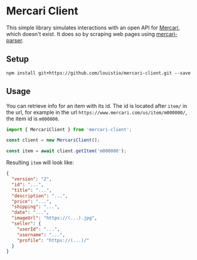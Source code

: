 # Mercari Client
This simple library simulates interactions with an open API for [Mercari](https://www.mercari.com/), which doesn't exist. It does so by scraping web pages using [mercari-parser](https://github.com/louistio/mercari-parser).

## Setup
```console
npm install git+https://github.com/louistio/mercari-client.git --save
```

## Usage
You can retrieve info for an item with its id. The id is located after `item/` in the url, for example in the url `https://www.mercari.com/us/item/m000000/`, the item id is `m000000`.
```js
import { MercariClient } from 'mercari-client';

const client = new MercariClient();

const item = await client.getItem('m000000');
```

Resulting `item` will look like:
```json
{
  "version": "2",
  "id": "...",
  "title": "...",
  "description": "...",
  "price": "...",
  "shipping": "...",
  "date": "...",
  "imageUrl": "https://(...).jpg",
  "seller": {
    "userId": "...",
    "username": "...",
    "profile": "https://(...)/"
  }
}
```
